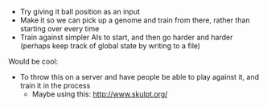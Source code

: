 - Try giving it ball position as an input
- Make it so we can pick up a genome and train from there, rather than starting over every time
- Train against simpler AIs to start, and then go harder and harder (perhaps keep track of global state by writing to a file)

Would be cool:
- To throw this on a server and have people be able to play against it, and train it in the process
  - Maybe using this: http://www.skulpt.org/
